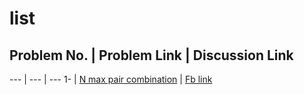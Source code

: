 # list

## Problem No. | Problem Link | Discussion Link
--- | --- | --- 
1- | [N max pair combination](https://www.interviewbit.com/problems/n-max-pair-combinations/) | [Fb link](https://www.facebook.com/plugins/post.php?href=https%3A%2F%2Fwww.facebook.com%2Fpermalink.php%3Fstory_fbid%3D1921935381357536%26id%3D1921934871357587&width=500)
